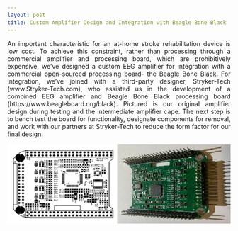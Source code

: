 ```yaml
---
layout: post
title: Custom Amplifier Design and Integration with Beagle Bone Black
---
```


<p align = "justify">An important characteristic for an at-home stroke rehabilitation device is low cost. To achieve this constraint, rather than processing through a commercial amplifier and processing board, which are prohibitively expensive, we’ve designed a custom EEG amplifier for integration with a commercial open-sourced processing board- the Beagle Bone Black. For integration, we’ve joined with a third-party designer, Stryker-Tech (www.Stryker-Tech.com), who assisted us in the development of a combined EEG amplifier and Beagle Bone Black processing board (https://www.beagleboard.org/black). Pictured is our original amplifier design during testing and the intermediate amplifier cape. The next step is to bench test the board for functionality, designate components for removal, and work with our partners at Stryker-Tech to reduce the form factor for our final design.</p>


<div style="text-align:center"><img src="/photos/both_designs.png" width="600" /></div>
